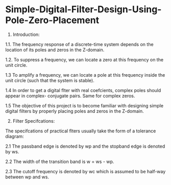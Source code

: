 # Simple-Digital-Filter-Design-Using-Pole-Zero-Placement

1. Introduction:

1.1. The frequency response of a discrete-time system depends on the location of its poles and zeros in
the Z-domain.

1.2. To suppress a frequency, we can locate a zero at this frequency on the unit circle.

1.3 To amplify a frequency, we can locate a pole at this frequency inside the unit circle (such that the
system is stable).

1.4 In order to get a digital flter with real coefcients, complex poles should appear in complex-
conjugate pairs. Same for complex zeros.

1.5 The objective of this project is to become familiar with designing simple digital filters by properly
placing poles and zeros in the Z-domain.

2. Filter Specifcations:

The specifcations of practical flters usually take the form of a tolerance diagram:

2.1 The passband edge is denoted by wp and the stopband edge is denoted by ws.

2.2 The width of the transition band is w =  ws - wp.

2.3 The cutoff frequency is denoted by wc which is assumed to be half-way between wp and ws.
